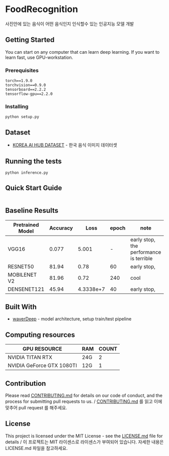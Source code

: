 # FoodRecognition
사진안에 있는 음식이 어떤 음식인지 인식할수 있는 인공지능 모델 개발

## Getting Started
You can start on any computer that can learn deep learning.
If you want to learn fast, use GPU-workstation.
### Prerequisites
```
torch==1.9.0
torchvision==0.9.0
tensorboard==2.2.2
tensorflow-gpu==2.2.0
```

### Installing
```
python setup.py
```

## Dataset
- [KOREA AI HUB DATASET](https://aihub.or.kr/aidata/13594) - 한국 음식 이미지 데이터셋 
## Running the tests
```
python inference.py
```

## Quick Start Guide
```

```
## Baseline Results
| Pretrained Model | Accuracy | Loss      | epoch | note                                   |
|------------------|----------|-----------|-------|----------------------------------------|
| VGG16            | 0.077    | 5.001     | -     | early stop, the performance is terrible |
| RESNET50         | 81.94    | 0.78      | 60    | early stop,                            |
| MOBILENET V2     | 81.96    | 0.72      | 240   | cool                                   |
|  DENSENET121     | 45.94    | 4.3338e+7 | 40    | early stop,                            |

## Built With
* [waverDeep](https://github.com/waverDeep) - model architecture, setup train/test pipeline

## Computing resources
| GPU RESOURCE              | RAM     | COUNT |
|---------------------------|---------|-------|
| NVIDIA TITAN RTX          | 24G     | 2     |
| NVIDIA GeForce GTX 1080TI | 12G     | 1     |
## Contribution
Please read [CONTRIBUTING.md](https://gist.github.com/PurpleBooth/b24679402957c63ec426) for details on our code of conduct, and the process for submitting pull requests to us. / [CONTRIBUTING.md](https://gist.github.com/PurpleBooth/b24679402957c63ec426) 를 읽고 이에 맞추어 pull request 를 해주세요.

## License
This project is licensed under the MIT License - see the [LICENSE.md](https://gist.github.com/PurpleBooth/LICENSE.md) file for details / 이 프로젝트는 MIT 라이센스로 라이센스가 부여되어 있습니다. 자세한 내용은 LICENSE.md 파일을 참고하세요.
